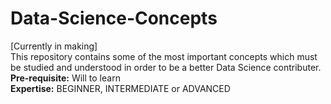 # Data-Science-Concepts
[Currently in making]  
This repository contains some of the most important concepts which must be studied and understood in order to be a better Data Science contributer.   
**Pre-requisite:** Will to learn  
**Expertise:** BEGINNER, INTERMEDIATE or ADVANCED  
